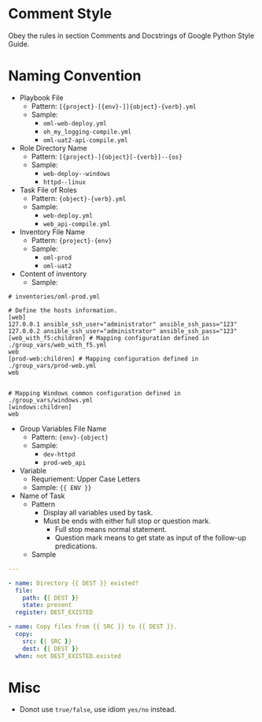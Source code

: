 # Comment Style
Obey the rules in section Comments and Docstrings of Google Python Style Guide.

# Naming Convention
- Playbook File
   - Pattern: `[{project}-[{env}-]]{object}-{verb}.yml`
   - Sample:
     - `oml-web-deploy.yml`
     - `oh_my_logging-compile.yml`
     - `oml-uat2-api-compile.yml`
- Role Directory Name
   - Pattern: `[{project}-]{object}[-{verb}]--{os}`
   - Sample:
     - `web-deploy--windows`
     - `httpd--linux`
- Task File of Roles
   - Pattern: `{object}-{verb}.yml`
   - Sample:
     - `web-deploy.yml`
     - `web_api-compile.yml`
- Inventory File Name
   - Pattern: `{project}-{env}`
   - Sample:
     - `oml-prod`
     - `oml-uat2`
- Content of inventory
  - Sample:
```
# inventories/oml-prod.yml

# Define the hosts information.
[web]
127.0.0.1 ansible_ssh_user="administrator" ansible_ssh_pass="123"
127.0.0.2 ansible_ssh_user="administrator" ansible_ssh_pass="123"
[web_with_f5:children] # Mapping configuration defined in ./group_vars/web_with_f5.yml
web
[prod-web:children] # Mapping configuration defined in  ./group_vars/prod-web.yml
web


# Mapping Windows common configuration defined in ./group_vars/windows.yml
[windows:children]
web
```
- Group Variables File Name
   - Pattern: `{env}-{object}`
   - Sample:
     - `dev-httpd`
     - `prod-web_api`
- Variable
   - Requriement: Upper Case Letters
   - Sample: `{{ ENV }}`
- Name of Task
   - Pattern
     - Display all variables used by task.
     - Must be ends with either full stop or question mark.
       - Full stop means normal statement.
       - Question mark means to get state as input of the follow-up predications.
   - Sample
```yaml
---

- name: Directory {{ DEST }} existed?
  file:
    path: {{ DEST }}
    state: present
  register: DEST_EXISTED

- name: Copy files from {{ SRC }} to {{ DEST }}.
  copy:
    src: {{ SRC }}
    dest: {{ DEST }}
  when: not DEST_EXISTED.existed
```

# Misc
- Donot use `true/false`, use idiom `yes/no` instead.
